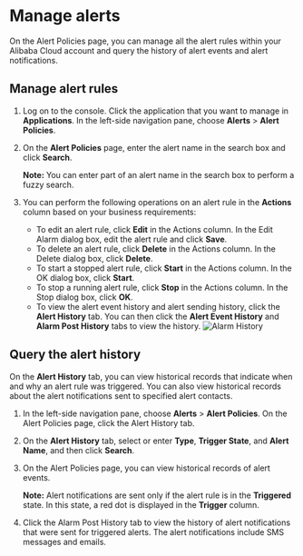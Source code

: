 # Manage alerts

On the Alert Policies page, you can manage all the alert rules within your Alibaba Cloud account and query the history of alert events and alert notifications.

## Manage alert rules

1.  Log on to the console. Click the application that you want to manage in **Applications**. In the left-side navigation pane, choose **Alerts** \> **Alert Policies**.

2.  On the **Alert Policies** page, enter the alert name in the search box and click **Search**.

    **Note:** You can enter part of an alert name in the search box to perform a fuzzy search.

3.  You can perform the following operations on an alert rule in the **Actions** column based on your business requirements:

    -   To edit an alert rule, click **Edit** in the Actions column. In the Edit Alarm dialog box, edit the alert rule and click **Save**.
    -   To delete an alert rule, click **Delete** in the Actions column. In the Delete dialog box, click **Delete**.
    -   To start a stopped alert rule, click **Start** in the Actions column. In the OK dialog box, click **Start**.
    -   To stop a running alert rule, click **Stop** in the Actions column. In the Stop dialog box, click **OK**.
    -   To view the alert event history and alert sending history, click the **Alert History** tab. You can then click the **Alert Event History** and **Alarm Post History** tabs to view the history.
    ![Alarm History](https://static-aliyun-doc.oss-accelerate.aliyuncs.com/assets/img/en-US/7913978061/p43290.png)


## Query the alert history

On the **Alert History** tab, you can view historical records that indicate when and why an alert rule was triggered. You can also view historical records about the alert notifications sent to specified alert contacts.

1.  In the left-side navigation pane, choose **Alerts** \> **Alert Policies**. On the Alert Policies page, click the Alert History tab.

2.  On the **Alert History** tab, select or enter **Type**, **Trigger State**, and **Alert Name**, and then click **Search**.

3.  On the Alert Policies page, you can view historical records of alert events.

    **Note:** Alert notifications are sent only if the alert rule is in the **Triggered** state. In this state, a red dot is displayed in the **Trigger** column.

4.  Click the Alarm Post History tab to view the history of alert notifications that were sent for triggered alerts. The alert notifications include SMS messages and emails.


